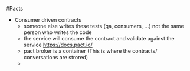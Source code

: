 #Pacts

- Consumer driven contracts
    - someone else writes these tests (qa, consumers, ...) not the same person who writes the code
    - the service will consume the contract and validate against the service
    https://docs.pact.io/
    - pact broker is a container (This is where the contracts/ conversations are strored)
    - 